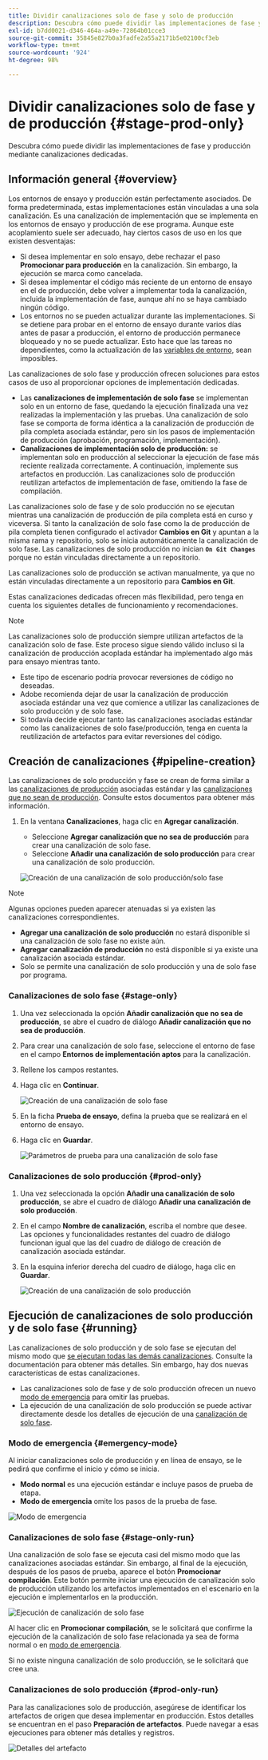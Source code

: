 ```yaml
---
title: Dividir canalizaciones solo de fase y solo de producción
description: Descubra cómo puede dividir las implementaciones de fase y producción mediante canalizaciones dedicadas.
exl-id: b7dd0021-d346-464a-a49e-72864b01cce3
source-git-commit: 35845e827b0a3fadfe2a55a2171b5e02100cf3eb
workflow-type: tm+mt
source-wordcount: '924'
ht-degree: 98%

---
```


# Dividir canalizaciones solo de fase y de producción {#stage-prod-only}

Descubra cómo puede dividir las implementaciones de fase y producción mediante canalizaciones dedicadas.

## Información general {#overview}

Los entornos de ensayo y producción están perfectamente asociados. De forma predeterminada, estas implementaciones están vinculadas a una sola canalización. Es una canalización de implementación que se implementa en los entornos de ensayo y producción de ese programa. Aunque este acoplamiento suele ser adecuado, hay ciertos casos de uso en los que existen desventajas:

* Si desea implementar en solo ensayo, debe rechazar el paso **Promocionar para producción** en la canalización. Sin embargo, la ejecución se marca como cancelada.
* Si desea implementar el código más reciente de un entorno de ensayo en el de producción, debe volver a implementar toda la canalización, incluida la implementación de fase, aunque ahí no se haya cambiado ningún código.
* Los entornos no se pueden actualizar durante las implementaciones. Si se detiene para probar en el entorno de ensayo durante varios días antes de pasar a producción, el entorno de producción permanece bloqueado y no se puede actualizar. Esto hace que las tareas no dependientes, como la actualización de las [variables de entorno](/help/getting-started/build-environment.md#environment-variables), sean imposibles.

Las canalizaciones de solo fase y producción ofrecen soluciones para estos casos de uso al proporcionar opciones de implementación dedicadas.

* Las **canalizaciones de implementación de solo fase** se implementan solo en un entorno de fase, quedando la ejecución finalizada una vez realizadas la implementación y las pruebas. Una canalización de solo fase se comporta de forma idéntica a la canalización de producción de pila completa asociada estándar, pero sin los pasos de implementación de producción (aprobación, programación, implementación).
* **Canalizaciones de implementación solo de producción:** se implementan solo en producción al seleccionar la ejecución de fase más reciente realizada correctamente. A continuación, implemente sus artefactos en producción. Las canalizaciones solo de producción reutilizan artefactos de implementación de fase, omitiendo la fase de compilación.

Las canalizaciones solo de fase y de solo producción no se ejecutan mientras una canalización de producción de pila completa está en curso y viceversa. Si tanto la canalización de solo fase como la de producción de pila completa tienen configurado el activador **Cambios en Git** y apuntan a la misma rama y repositorio, solo se inicia automáticamente la canalización de solo fase. Las canalizaciones de solo producción no inician **`On Git Changes`** porque no están vinculadas directamente a un repositorio.

Las canalizaciones solo de producción se activan manualmente, ya que no están vinculadas directamente a un repositorio para **Cambios en Git**.

Estas canalizaciones dedicadas ofrecen más flexibilidad, pero tenga en cuenta los siguientes detalles de funcionamiento y recomendaciones.

>[!NOTE]
>
>Las canalizaciones solo de producción siempre utilizan artefactos de la canalización solo de fase. Este proceso sigue siendo válido incluso si la canalización de producción acoplada estándar ha implementado algo más para ensayo mientras tanto.
>
>* Este tipo de escenario podría provocar reversiones de código no deseadas.
>* Adobe recomienda dejar de usar la canalización de producción asociada estándar una vez que comience a utilizar las canalizaciones de solo producción y de solo fase.
>* Si todavía decide ejecutar tanto las canalizaciones asociadas estándar como las canalizaciones de solo fase/producción, tenga en cuenta la reutilización de artefactos para evitar reversiones del código.

## Creación de canalizaciones {#pipeline-creation}

Las canalizaciones de solo producción y fase se crean de forma similar a las [canalizaciones de producción](/help/using/production-pipelines.md) asociadas estándar y las [canalizaciones que no sean de producción](/help/using/non-production-pipelines.md). Consulte estos documentos para obtener más información.

1. En la ventana **Canalizaciones**, haga clic en **Agregar canalización**.

   * Seleccione **Agregar canalización que no sea de producción** para crear una canalización de solo fase.
   * Seleccione **Añadir una canalización de solo producción** para crear una canalización de solo producción.

   ![Creación de una canalización de solo producción/solo fase](/help/assets/configure-pipelines/prod-stage-pipelines.png)

>[!NOTE]
>
>Algunas opciones pueden aparecer atenuadas si ya existen las canalizaciones correspondientes.
>
>* **Agregar una canalización de solo producción** no estará disponible si una canalización de solo fase no existe aún.
>* **Agregar canalización de producción** no está disponible si ya existe una canalización asociada estándar.
>* Solo se permite una canalización de solo producción y una de solo fase por programa.

### Canalizaciones de solo fase {#stage-only}

1. Una vez seleccionada la opción **Añadir canalización que no sea de producción**, se abre el cuadro de diálogo **Añadir canalización que no sea de producción**.
1. Para crear una canalización de solo fase, seleccione el entorno de fase en el campo **Entornos de implementación aptos** para la canalización. 
1. Rellene los campos restantes.
1. Haga clic en **Continuar**.

   ![Creación de una canalización de solo fase](/help/assets/configure-pipelines/stage-only.png)

1. En la ficha **Prueba de ensayo**, defina la prueba que se realizará en el entorno de ensayo.
1. Haga clic en **Guardar**.

   ![Parámetros de prueba para una canalización de solo fase](/help/assets/configure-pipelines/stage-only-test.png)

### Canalizaciones de solo producción {#prod-only}

1. Una vez seleccionada la opción **Añadir una canalización de solo producción**, se abre el cuadro de diálogo **Añadir una canalización de solo producción**.
1. En el campo **Nombre de canalización**, escriba el nombre que desee. Las opciones y funcionalidades restantes del cuadro de diálogo funcionan igual que las del cuadro de diálogo de creación de canalización asociada estándar. 
1. En la esquina inferior derecha del cuadro de diálogo, haga clic en **Guardar**.

   ![Creación de una canalización de solo producción](/help/assets/configure-pipelines/prod-only-pipeline.png)

## Ejecución de canalizaciones de solo producción y de solo fase {#running}

Las canalizaciones de solo producción y de solo fase se ejecutan del mismo modo que [se ejecutan todas las demás canalizaciones](/help/using/managing-pipelines.md#running-pipelines). Consulte la documentación para obtener más detalles. Sin embargo, hay dos nuevas características de estas canalizaciones.

* Las canalizaciones solo de fase y de solo producción ofrecen un nuevo [modo de emergencia](#emergency-mode) para omitir las pruebas.
* La ejecución de una canalización de solo producción se puede activar directamente desde los detalles de ejecución de una [canalización de solo fase](#stage-only-run).

### Modo de emergencia {#emergency-mode}

Al iniciar canalizaciones solo de producción y en línea de ensayo, se le pedirá que confirme el inicio y cómo se inicia.

* **Modo normal** es una ejecución estándar e incluye pasos de prueba de etapa.
* **Modo de emergencia** omite los pasos de la prueba de fase.

![Modo de emergencia](/help/assets/configure-pipelines/emergency-mode.png)

### Canalizaciones de solo fase {#stage-only-run}

Una canalización de solo fase se ejecuta casi del mismo modo que las canalizaciones asociadas estándar. Sin embargo, al final de la ejecución, después de los pasos de prueba, aparece el botón **Promocionar compilación**. Este botón permite iniciar una ejecución de canalización solo de producción utilizando los artefactos implementados en el escenario en la ejecución e implementarlos en la producción.

![Ejecución de canalización de solo fase](/help/assets/configure-pipelines/stage-only-pipeline-run.png)

Al hacer clic en **Promocionar compilación**, se le solicitará que confirme la ejecución de la canalización de solo fase relacionada ya sea de forma normal o en [modo de emergencia](#emergency-mode).

Si no existe ninguna canalización de solo producción, se le solicitará que cree una.

### Canalizaciones de solo producción {#prod-only-run}

Para las canalizaciones solo de producción, asegúrese de identificar los artefactos de origen que desea implementar en producción. Estos detalles se encuentran en el paso **Preparación de artefactos**. Puede navegar a esas ejecuciones para obtener más detalles y registros.

![Detalles del artefacto](/help/assets/configure-pipelines/prod-only-pipeline-run.png)

